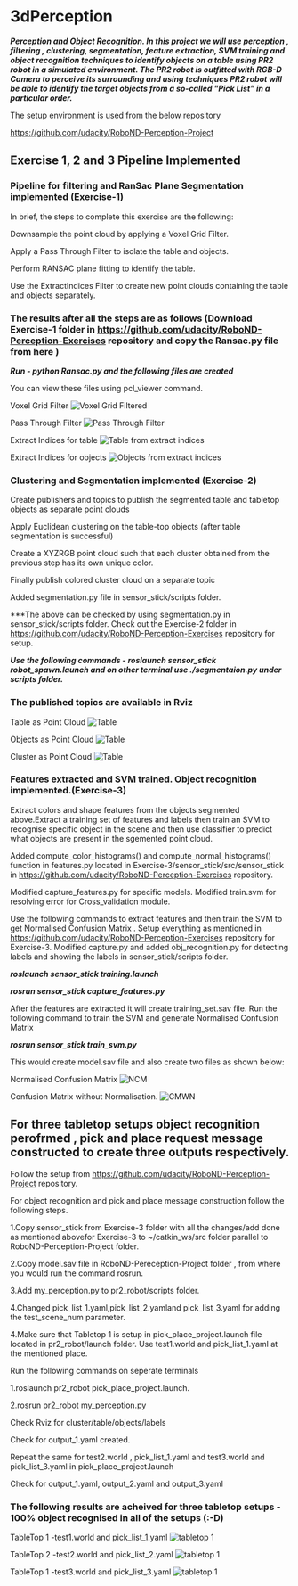 [//]: # (Image References)
[image_1]: ./images/voxel_downsampled.pcd
[image_2]: ./images/pass_through_filtered.pcd
[image_3]: ./images/extracted_outliers.pcd
[image_4]: ./images/extracted_inliers.pcd
[image_5]: ./images/pcl_table.png
[image_6]: ./images/pcl_objects.png
[image_7]: ./images/pcl_cluster.png
[image_8]: ./images/figure_1_CMWN.png
[image_9]: ./images/figure_2_NCM.png
[image_10]: ./images/test_1.png
[image_11]: ./images/test_2_1.png
[image_12]: ./images/test_world_3.png


# 3dPerception #

***Perception and Object Recognition. In this project we will use perception , filtering , clustering, segmentation, feature extraction, SVM training and object recognition techniques to identify objects on a table using PR2 robot in a simulated environment. The PR2 robot is outfitted with RGB-D Camera to perceive its surrounding and using techniques PR2 robot will be able to identify the target objects from a so-called "Pick List" in a  particular order.*** 

The setup environment is used from the below repository

https://github.com/udacity/RoboND-Perception-Project

## Exercise 1, 2 and 3 Pipeline Implemented

### Pipeline for filtering and RanSac Plane Segmentation implemented (Exercise-1)

In brief, the steps to complete this exercise are the following:

Downsample the point cloud by applying a Voxel Grid Filter.

Apply a Pass Through Filter to isolate the table and objects.

Perform RANSAC plane fitting to identify the table.

Use the ExtractIndices Filter to create new point clouds containing the table and objects separately.


### The results after all the steps are as follows (Download Exercise-1 folder in https://github.com/udacity/RoboND-Perception-Exercises repository and copy the Ransac.py file from here )

***Run - python Ransac.py and the following files are created***

You can view these files using pcl_viewer command.

Voxel Grid Filter
![Voxel Grid Filtered][image_1]

Pass Through Filter
![Pass Through Filter][image_2]

Extract Indices for table
![Table from extract indices][image_3]

Extract Indices for objects
![Objects from extract indices][image_4]

### Clustering and Segmentation implemented (Exercise-2)

Create publishers and topics to publish the segmented table and tabletop objects as separate point clouds

Apply Euclidean clustering on the table-top objects (after table segmentation is successful)

Create a XYZRGB point cloud such that each cluster obtained from the previous step has its own unique color.

Finally publish colored cluster cloud on a separate topic

Added segmentation.py file in sensor_stick/scripts folder.

***The above can be checked by using segmentation.py in sensor_stick/scripts folder. Check out the Exercise-2 folder in https://github.com/udacity/RoboND-Perception-Exercises repository for setup.

***Use the following commands - roslaunch sensor_stick robot_spawn.launch and on other terminal use ./segmentaion.py under scripts folder.***

### The published topics are available in Rviz

Table as Point Cloud
![Table][image_5]

Objects as Point Cloud
![Table][image_6]

Cluster as Point Cloud
![Table][image_7]

### Features extracted and SVM trained. Object recognition implemented.(Exercise-3)

Extract colors and shape features from the objects segmented above.Extract a training set of features and labels then train an SVM to recognise specific object in the scene and then use classifier to predict what objects are present in the sgemented point cloud.

Added compute_color_histograms() and compute_normal_histograms() function in features.py located in Exercise-3/sensor_stick/src/sensor_stick in https://github.com/udacity/RoboND-Perception-Exercises repository.

Modified capture_features.py for specific models. Modified train.svm for resolving error for Cross_validation module.

Use the following commands to extract features and then train the SVM to get Normalised Confusion Matrix . Setup everything as mentioned in https://github.com/udacity/RoboND-Perception-Exercises repository for Exercise-3. Modified capture.py and added obj_recognition.py for detecting labels and showing the labels in sensor_stick/scripts folder.

  ***roslaunch sensor_stick training.launch***
  
  ***rosrun sensor_stick capture_features.py***
  
 After the features are extracted it will create training_set.sav file. Run the following command to train the SVM and generate Normalised Confusion Matrix
 
 ***rosrun sensor_stick train_svm.py***
 
 This would create model.sav file and also create two files as shown below:
 
 Normalised Confusion Matrix
![NCM][image_8]
 
 Confusion Matrix without Normalisation.
![CMWN][image_9]


## For three tabletop setups object recognition perofrmed , pick and place request message constructed to create three outputs respectively.

Follow the setup from https://github.com/udacity/RoboND-Perception-Project repository.

For object recognition and pick and place message construction follow the following steps.

1.Copy sensor_stick from Exercise-3 folder with all the changes/add done as mentioned abovefor Exercise-3 to ~/catkin_ws/src folder parallel to RoboND-Perception-Project folder.

2.Copy model.sav file in RoboND-Pereception-Project folder , from where you would run the command rosrun.

3.Add my_perception.py to pr2_robot/scripts folder.

4.Changed pick_list_1.yaml,pick_list_2.yamland pick_list_3.yaml for adding the test_scene_num parameter. 

4.Make sure that Tabletop 1 is setup in pick_place_project.launch file located in pr2_robot/launch folder. Use test1.world and pick_list_1.yaml at the mentioned place.

Run the following commands on seperate terminals

1.roslaunch pr2_robot pick_place_project.launch.

2.rosrun pr2_robot my_perception.py

Check Rviz for cluster/table/objects/labels

Check for output_1.yaml created.

Repeat the same for test2.world , pick_list_1.yaml and test3.world and pick_list_3.yaml in pick_place_project.launch

Check for output_1.yaml, output_2.yaml and output_3.yaml 

### The following results are acheived for three tabletop setups - 100% object recognised in all of the setups (:-D)

TableTop 1 -test1.world and pick_list_1.yaml
![tabletop 1][image_10]

TableTop 2 -test2.world and pick_list_2.yaml
![tabletop 1][image_11]

TableTop 1 -test3.world and pick_list_3.yaml
![tabletop 1][image_12]







